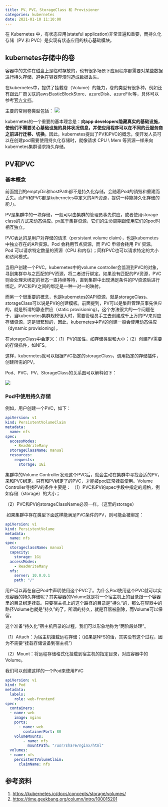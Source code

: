 ```yaml
---
title: PV、PVC、StorageClass 和 Provisioner
categories: kubernetes
date: 2021-01-10 11:10:00
---
```


在 Kubernetes 中，有状态应用(stateful application)非常普遍和重要，而持久化存储（PV 和 PVC）是实现有状态应用的核心基础模块。

<!--more-->

## kubernetes存储中的卷

容器中的文件在磁盘上是临时存放的，也有很多场景下应用程序都需要对某些数据进行持久存储，避免在容器奔溃时造成数据丢失。

在kubernetes中，提供了挂载卷（Volume）的能力，卷的类型有很多种，例如还有跟云厂商关联的awsElasticBlockStore、azureDisk、azureFile等，具体可以参考[官方文档](https://kubernetes.io/docs/concepts/storage/volumes/)。

主要的常用卷类型包括：
![](https://blog202411-1252613377.cos.ap-guangzhou.myqcloud.com/202411230948322.png)

kubernetes的一个重要的基本理念是：**向app developers隐藏真实的基础设施，使他们不需要关心基础设施的具体状况信息，并使应用程序可以在不同的云服务商之前进行迁移、切换**。因此，kubernetes提出了PV和PVC的概念，使开发人员可以在创建pod需要使用持久化存储时，就像请求 CPU \ Mem 等资源一样来向kubernetes集群请求持久存储。


## PV和PVC

### 基本概念

前面提到的emptyDir和hostPath都不是持久化存储，会随着Pod的销毁和重建而丢失。而PV和PVC都是kubernetes中定义的API资源，提供一种能持久化存储的能力。

PV是集群中的一块存储，一般可以由集群的管理员事先供应，或者使用storage class的方式来动态供应。pv属于集群资源，它们的生命周期跟使用它们的pod时相互独立。

PVC表达的是用户对存储的请求（persistant volume claim），也是kubernetes中独立存在的API资源。Pod 会耗用节点资源，而 PVC 申领会耗用 PV 资源。Pod 可以请求特定数量的资源（CPU 和内存）；同样PVC也可以请求特定的大小和访问模式。

当用户创建一个PVC，kubernetes中的volume controller会监测到PVC的对象，寻到集群中与之匹配的PV资源，将二者进行绑定。如果没有匹配的PV资源，PVC则会处理未绑定的状态一直持续等待，直到集群中出现满足条件的PV资源后进行绑定。PVC和PV之间的绑定是一种一对一的映射。

而另一个很重要的概念，也是kubernetes的API资源，就是storageClass。storageClass可以说是PV的创建模板。前面提到，PV可以是集群管理员事先供应的，就是所谓的静态供应（static provisioning）。这个方法很大的一个问题在于，当kubernetes集群规模很大时，需要管理员手工去创建成千上万的PV来对应存储资源，这是很繁琐的，因此，kubernetes中PV的创建一般会使用动态供应（dynamic provisioning）。

在storageClass中会定义：（1）PV的属性，如存储类型和大小；（2）创建PV需要的存储插件，如NFS。

这样，kubernetes就可以根据PVC指定的storageClass，调用指定的存储插件，创建所需的PV。

Pod、PVC、PV、StorageClass的关系图可以解释如下：

![](https://blog202411-1252613377.cos.ap-guangzhou.myqcloud.com/202411222231691.png)


### Pod中使用持久存储

例如，用户创建一个PVC，如下：

```yaml
apiVersion: v1
kind: PersistentVolumeClaim
metadata:
  name: nfs
spec:
  accessModes:
    - ReadWriteMany
  storageClassName: manual
  resources:
    requests:
      storage: 1Gi
```

集群中的Volume Controller发现这个PVC后，就会主动在集群中寻找合适的PV，来和PVC绑定。只有和PV绑定了的PVC，才能被pod正常挂载使用。Volume Controller寻找PV的条件主要是：
（1）PVC和PV的spec字段中指定的规格，例如存储（storage）的大小；

（2）PVC和PV的storageClassName必须一样。（这里的storage）

 如果集群中存在类型下面这样能满足PVC条件的PV，则可能会被绑定：

```yaml
apiVersion: v1
kind: PersistentVolume
metadata:
  name: nfs
spec:
  storageclassName: manual
  capacity:
    storage: 1Gi
  accessModes:
    - ReadWriteMany
  nfs:
    server: 10.0.0.1
    path: "/"
```

用户可以再在自己Pod中声明使用这个PVC了。为什么Pod使用这个PVC就可以实现容器的持久存储呢？其实容器的Volume就是将一个宿主机上的目录跟一个容器里的目录绑定挂载。只要宿主机上的这个路径的目录是”持久“的，那么在容器中的路径Volume也就是”持久”的了。所谓的持久，就是容器被删除，而Volume可以保留。

这个准备“持久化”宿主机目录的过程，我们可以形象地称为“两阶段处理”。

（1）Attach：为宿主机挂载远程存储；（如果是NFS的话，其实没有这个过程，因为不需要“挂载存储设备到宿主机”）

（2）Mount：将远程存储格式化挂载到宿主机的指定目录，对应容器中的Volume。

我们可以创建这样的一个Pod来使用PVC

```yaml
apiVersion: v1
kind: Pod
metadata:
  labels:
    role: web-frontend
spec:
  containers:
  - name: web
    image: nginx
    ports:
      - name: web
        containerPort: 80
    volumeMounts:
        - name: nfs
          mountPath: "/usr/share/nginx/html"
  volumes:
  - name: nfs
    persistentVolumeClaim:
      claimName: nfs
```



## 参考资料

1. https://kubernetes.io/docs/concepts/storage/volumes/
2. https://time.geekbang.org/column/intro/100015201